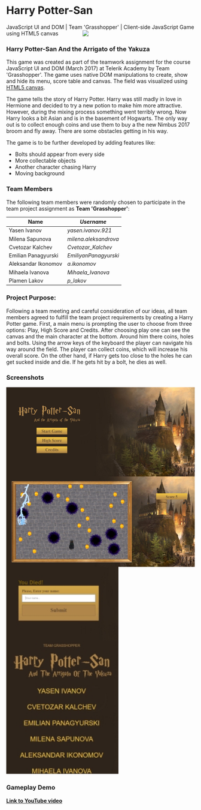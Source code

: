 # Harry Potter-San
  
JavaScript UI and DOM | Team 'Grasshopper' |  Client-side JavaScript Game using HTML5 canvas
<img src="https://s-media-cache-ak0.pinimg.com/564x/32/6b/12/326b129b23d6e4427281a8a8d10e35db.jpg" width="300px" align="right">
### Harry Potter-San And the Arrigato of the Yakuza
This game was created as part of the teamwork assignment for the course JavaScript UI and DOM  (March 2017) at Telerik Academy by Team 'Grasshopper'. The game uses native DOM manipulations to create, show and hide its menu, score table and canvas. The field was visualized using [HTML5 canvas](https://developer.mozilla.org/en-US/docs/Web/API/Canvas_API). 

The game tells the story of Harry Potter. Harry was still madly in love in Hermione and decided to try a new potion to make him more attractive. However, during the mixing process something went terribly wrong. Now Harry looks a bit Asian and is in the basement of Hogwarts. The only way out is to collect enough coins and use them to buy a the new Nimbus 2017 broom and fly away. There are some obstacles getting in his way. 

The game is to be further developed by adding features like:
* Bolts should appear from every side
* More collectable objects
* Another character chasing Harry 
* Moving background

### Team Members
The following team members were randomly chosen to participate in the team project assignment as **Team 'Grasshopper'**:


| Name                | *Username*           |
| --------------------| ---------------------|
| Yasen Ivanov        | *yasen.ivanov.921*   |
| Milena Sapunova     | *milena.aleksandrova*|
| Cvetozar Kalchev    | *Cvetozar_Kalchev*   |
| Emilian Panagyurski | *EmiliyanPanagyurski*|
| Aleksandar Ikonomov | *a.ikonomov*         |
| Mihaela Ivanova     | *Mihaela_Ivanova*    |
| Plamen Lakov        | *p_lakov*            |

### Project Purpose:
Following a team meeting and careful consideration of our ideas, all team members agreed to fulfill the team project requirements by creating a Harry Potter game. First, a main menu is prompting the user to choose from three options: Play, High Score and Credits. After choosing play one can see the canvas and the main character at the bottom. Around him there coins, holes and bolts. Using the arrow keys of the keyboard the player can navigate his way around the field. The player can collect coins, which will increase his overall score. On the other hand, if Harry gets too close to the holes he can get sucked inside and die. If he gets hit by a bolt, he dies as well. 

### Screenshots		   
<img align="center" src="imgs/screenshots/Menu.JPG">
<img align="center" src="imgs/screenshots/Field.JPG"> 
<img align="center" src="imgs/screenshots/NameScore.JPG" width="300px" >
<img src="imgs/screenshots/Credits.JPG" width="300px"> 
 
### Gameplay Demo
[**Link to YouTube video**](https://www.youtube.com/watch?v=8CXwSBUuxxY&feature=youtu.be)

